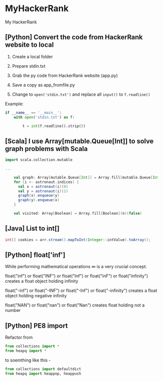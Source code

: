 # MyHackerRank

My HackerRank

## [Python] Convert the code from HackerRank website to local

1. Create a local folder

2. Prepare stdin.txt

3. Grab the py code from HackerRank website (app.py)

4. Save a copy as app_fromfile.py

5. Change to `open('stdin.txt')` and replace all `input()` to `f.readline()`

Example:

```python
if __name__ == '__main__':
    with open('stdin.txt') as f:

        t = int(f.readline().strip())
```

## [Scala] I use Array[mutable.Queue[Int]] to solve graph problems with Scala

```scala
import scala.collection.mutable

...

    val graph: Array[mutable.Queue[Int]] = Array.fill[mutable.Queue[Int]](n)(mutable.Queue[Int]())
    for (i <- astronaut.indices) {
      val x = astronaut(i)(0)
      val y = astronaut(i)(1)
      graph(x).enqueue(y)
      graph(y).enqueue(x)
    }

    val visited: Array[Boolean] = Array.fill[Boolean](n)(false)
```

## [Java] List<Integer> to int[]

```java
int[] cookies = arr.stream().mapToInt(Integer::intValue).toArray();
```

## [Python] float['inf']

While performing mathematical operations ∞ is a very crucial concept.

float("inf") or float("INF") or float("Inf") or float("inF") or float("infinity") creates a float object holding infinity

float("-inf") or float("-INF") or float("-Inf") or float("-infinity") creates a float object holding negative infinity

float("NAN") or float("nan") or float("Nan") creates float holding not a number

## [Python] PE8 import

Refactor from

```python
from collections import *
from heapq import *
```

to soemthing like this -

```python
from collections import defaultdict
from heapq import heappop, heappush
```
